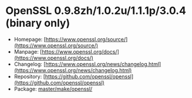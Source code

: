 # OpenSSL 0.9.8zh/1.0.2u/1.1.1p/3.0.4 (binary only)
 - Homepage: [https://www.openssl.org/source/](https://www.openssl.org/source/)
 - Manpage: [https://www.openssl.org/docs/](https://www.openssl.org/docs/)
 - Changelog: [https://www.openssl.org/news/changelog.html](https://www.openssl.org/news/changelog.html)
 - Repository: [https://github.com/openssl/openssl](https://github.com/openssl/openssl)
 - Package: [master/make/openssl/](https://github.com/Freetz-NG/freetz-ng/tree/master/make/openssl/)


